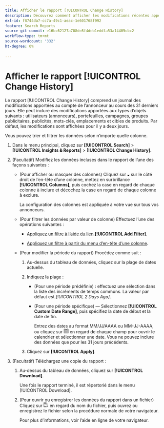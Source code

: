 ```yaml
---
title: Afficher le rapport [!UICONTROL Change History]
description: Découvrez comment afficher les modifications récentes apportées au compte de l’annonceur.
exl-id: f8744da7-cc7a-49c1-aeac-1e601768f992
feature: Search Reports
source-git-commit: e16bc62127a708de8f4deb1eddfa53a14405cbc2
workflow-type: tm+mt
source-wordcount: '332'
ht-degree: 0%

---
```


# Afficher le rapport [!UICONTROL Change History]

Le rapport [!UICONTROL Change History] comprend un journal des modifications apportées au compte de l’annonceur au cours des 31 derniers jours. Elle peut inclure des modifications apportées aux types d’objets suivants : utilisateurs (annonceurs), portefeuilles, campagnes, groupes publicitaires, publicités, mots-clés, emplacements et cibles de produits. Par défaut, les modifications sont affichées pour il y a deux jours.

Vous pouvez trier et filtrer les données selon n’importe quelle colonne.

1. Dans le menu principal, cliquez sur **[!UICONTROL Search]** > **[!UICONTROL Insights & Reports]** > **[!UICONTROL Change History]**.

1. (Facultatif) Modifiez les données incluses dans le rapport de l’une des façons suivantes :

   * (Pour afficher ou masquer des colonnes) Cliquez sur ![Flèche vers le bas](/help/search-social-commerce/assets/arrow-down-expand.png "Flèche vers le bas") sur le côté droit de l’en-tête d’une colonne, mettez en surbrillance **[!UICONTROL Columns]**, puis cochez la case en regard de chaque colonne à inclure et décochez la case en regard de chaque colonne à exclure.

     La configuration des colonnes est appliquée à votre vue sur tous vos annonceurs.

   * (Pour filtrer les données par valeur de colonne) Effectuez l’une des opérations suivantes :

      * [Appliquez un filtre à l’aide du lien **[!UICONTROL Add Filter]**](/help/search-social-commerce/common-tasks/data-views/ad-hoc-settings/column-filter-apply-from-column-heading.md).

      * [Appliquez un filtre à partir du menu d’en-tête d’une colonne](/help/search-social-commerce/common-tasks/data-views/ad-hoc-settings/column-filter-apply-from-column-heading.md).

   * (Pour modifier la période du rapport) Procédez comme suit :

      1. Au-dessus du tableau de données, cliquez sur la plage de dates actuelle.

      1. Indiquez la plage :

         * (Pour une période prédéfinie) : effectuez une sélection dans la liste des incréments de temps communs. La valeur par défaut est *[!UICONTROL 2 Days Ago]*.

         * (Pour une période spécifique) — Sélectionnez **[!UICONTROL Custom Date Range]**, puis spécifiez la date de début et la date de fin.

           Entrez des dates au format MM/JJ/AAAA ou MM-JJ-AAAA, ou cliquez sur ![Calendrier](/help/search-social-commerce/assets/calendar.png "Calendrier") en regard de chaque champ pour ouvrir le calendrier et sélectionner une date. Vous ne pouvez inclure des données que pour les 31 jours précédents.

      1. Cliquez sur **[!UICONTROL Apply]**.

1. (Facultatif) Téléchargez une copie du rapport :

   1. Au-dessus du tableau de données, cliquez sur **[!UICONTROL Download]**.

      Une fois le rapport terminé, il est répertorié dans le menu [!UICONTROL Download].

   1. (Pour ouvrir ou enregistrer les données du rapport dans un fichier) Cliquez sur ![Télécharger le rapport au format XLS](/help/search-social-commerce/assets/download-spreadsheet2.png "Télécharger le rapport au format XLS") en regard du nom du fichier, puis ouvrez ou enregistrez le fichier selon la procédure normale de votre navigateur.

      Pour plus d’informations, voir l’aide en ligne de votre navigateur.
